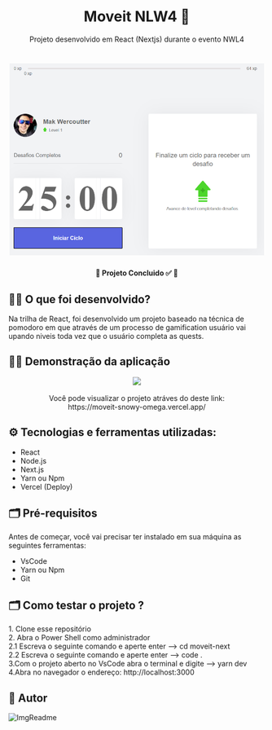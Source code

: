 <h1 align="center"> Moveit NLW4 🚀 </h1>
<p align="center">Projeto desenvolvido em React (Nextjs) durante o evento NWL4</p>
<h1 align="center">
<img width="500" height="auto" alt="ImgReadme" title="ImgReadme"  src="https://github.com/makwfs/NLW4--Moveit-Nextjs-/blob/main/assets/ImgReadme.PNG" >
</h1>

<h4 align="center"> 
	🚧  Projeto Concluido ✅  🚧
</h4>

<h2> 👨‍💻  O que foi desenvolvido?</h2>
<p> Na trilha de React, foi desenvolvido um projeto
baseado na técnica de pomodoro em que através de um  
processo de gamification usuário vai upando niveis 
toda vez que o usuário completa as quests.</p>


<h2>👨‍🏫 Demonstração da aplicação</h2>

<p align="center">
<img  src="https://media.giphy.com/media/JxM7WHUlmXvxei2nvq/giphy.gif" >
</p>
<p align="center">
Você pode visualizar o projeto atráves do deste link:<br>
 https://moveit-snowy-omega.vercel.app/</p>

<h2>⚙️ Tecnologias e ferramentas utilizadas: </h2>

- React
- Node.js
- Next.js
- Yarn ou Npm
- Vercel (Deploy)

<h2>🗂️ Pré-requisitos </h2>
<p>Antes de começar, você vai precisar ter instalado em sua máquina as seguintes ferramentas:</p>

- VsCode
- Yarn ou Npm
- Git

<h2>🗂️ Como testar o projeto ? </h2>
<p>1. Clone esse repositório<br>
2. Abra o Power Shell como administrador<br>
  2.1 Escreva o seguinte comando e aperte enter --> cd moveit-next<br>
  2.2 Escreva o seguinte comando e aperte enter --> code .<br>
3.Com o projeto aberto no VsCode abra o terminal e digite --> yarn dev<br>
4.Abra no navegador o endereço: http://localhost:3000</p>

<h2>👨 Autor </h2>
<img width="250" height="250" alt="ImgReadme" title="ImgReadme"  src="https://github.com/makwfs.png" >